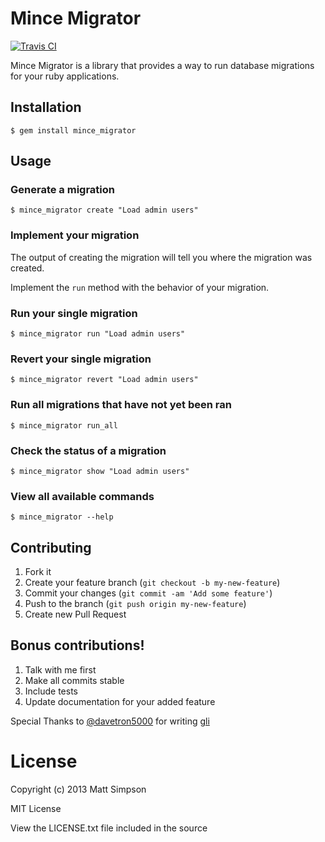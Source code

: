 # Mince Migrator

[![Travis CI](https://travis-ci.org/coffeencoke/mince_migrator.png)](https://travis-ci.org/#!/coffeencoke/mince_migrator)

Mince Migrator is a library that provides a way to run database
migrations for your ruby applications.

## Installation

    $ gem install mince_migrator

## Usage

### Generate a migration

	$ mince_migrator create "Load admin users"

### Implement your migration

The output of creating the migration will tell you where the migration was created.

Implement the `run` method with the behavior of your migration.

### Run your single migration

	$ mince_migrator run "Load admin users"
	
### Revert your single migration

	$ mince_migrator revert "Load admin users"

### Run all migrations that have not yet been ran

	$ mince_migrator run_all
	
### Check the status of a migration

	$ mince_migrator show "Load admin users"

### View all available commands

	$ mince_migrator --help

## Contributing

1. Fork it
2. Create your feature branch (`git checkout -b my-new-feature`)
3. Commit your changes (`git commit -am 'Add some feature'`)
4. Push to the branch (`git push origin my-new-feature`)
5. Create new Pull Request

## Bonus contributions!

1. Talk with me first
2. Make all commits stable
3. Include tests
4. Update documentation for your added feature

Special Thanks to [@davetron5000](https://github.com/davetron5000) for writing [gli](https://github.com/davetron5000/gli)

# License

Copyright (c) 2013 Matt Simpson

MIT License

View the LICENSE.txt file included in the source
